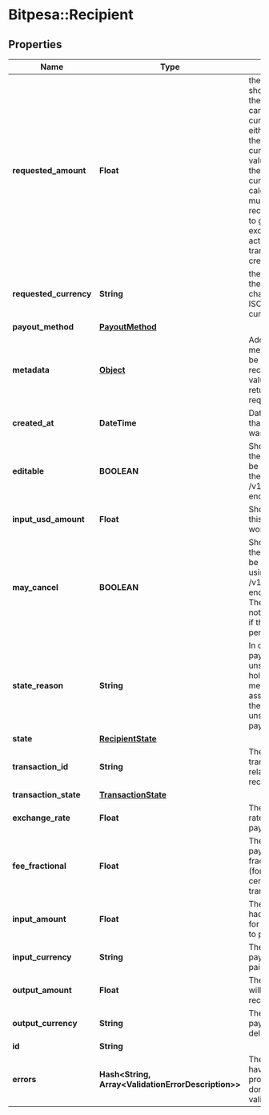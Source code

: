 # Bitpesa::Recipient

## Properties
Name | Type | Description | Notes
------------ | ------------- | ------------- | -------------
**requested_amount** | **Float** | the amount that should be paid to the recipient. This can be in any currency, usually either the input or the output currency. If the value here is not the output currency we will calculate how much the recipient is going to get using the exchange rates active when the transaction was created. | 
**requested_currency** | **String** | the currency of the amount in 3-character alpha ISO 4217 currency format | 
**payout_method** | [**PayoutMethod**](PayoutMethod.md) |  | 
**metadata** | [**Object**](.md) | Additional metadata that can be added to a recipient. These values will be returned on request | [optional] 
**created_at** | **DateTime** | Date and time that the recipient was created. | [optional] 
**editable** | **BOOLEAN** | Shows whether the recipient can be edited using the PATCH /v1/recipients/{id} endpoint or not | [optional] 
**input_usd_amount** | **Float** | Shows how much this payment is worth in USD | [optional] 
**may_cancel** | **BOOLEAN** | Shows whether the payment can be cancelled using the DELETE /v1/recipients/{id} endpoint or not. The payment can not be cancelled if the payout is pending. | [optional] 
**state_reason** | **String** | In case the payment is unsuccessful it holds the error message associated with the last unsuccessful payout. | [optional] 
**state** | [**RecipientState**](RecipientState.md) |  | [optional] 
**transaction_id** | **String** | The ID of the transaction that is related to this recipient | [optional] 
**transaction_state** | [**TransactionState**](TransactionState.md) |  | [optional] 
**exchange_rate** | **Float** | The exchange rate used in this payment | [optional] 
**fee_fractional** | **Float** | The fee for this payment in fractional units (for example cents for USD transactions) | [optional] 
**input_amount** | **Float** | The amount that had to be paid in for this payment to proceed | [optional] 
**input_currency** | **String** | The currency this payment was paid in | [optional] 
**output_amount** | **Float** | The amount that will be paid to the recipient | [optional] 
**output_currency** | **String** | The currency the payment will be delivered in | [optional] 
**id** | **String** |  | [optional] 
**errors** | **Hash&lt;String, Array&lt;ValidationErrorDescription&gt;&gt;** | The fields that have some problems and don&#39;t pass validation | [optional] 



